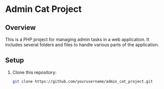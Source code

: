 # Admin Cat Project

## Overview
This is a PHP project for managing admin tasks in a web application. It includes several folders and files to handle various parts of the application.

## Setup
1. Clone this repository:
   ```bash
   git clone https://github.com/yourusername/admin_cat_project.git

